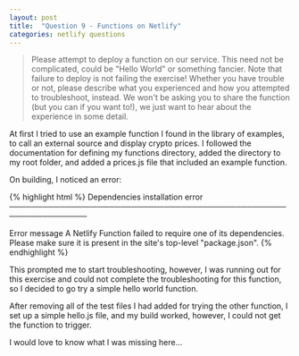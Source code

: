 ```yaml
---
layout: post
title:  "Question 9 - Functions on Netlify"
categories: netlify questions
---
```


<p><blockquote>Please attempt to deploy a function on our service. This need not be complicated, could be "Hello World" or something fancier. Note that failure to deploy is not failing the exercise! Whether you have trouble or not, please describe what you experienced and how you attempted to troubleshoot, instead. We won't be asking you to share the function (but you can if you want to!), we just want to hear about the experience in some detail.</blockquote></p>
<p>At first I tried to use an example function I found in the library of examples, to call an external source and display crypto prices. I followed the documentation for defining my functions directory, added the directory to my root folder, and added a prices.js file that included an example function.<p>
  <p>On building, I noticed an error:<p>
{% highlight html %}
  Dependencies installation error                               
────────────────────────────────────────────────────────────────

Error message
A Netlify Function failed to require one of its dependencies.
Please make sure it is present in the site's top-level "package.json".
{% endhighlight %}

<p>This prompted me to start troubleshooting, however, I was running out for this exercise and could not complete the troubleshooting for this function, so I decided to go try a simple hello world function.</p>
<p>After removing all of the test files I had added for trying the other function, I set up a simple hello.js file, and my build worked, however, I could not get the function to trigger.<p>
<p>I would love to know what I was missing here...<p>
